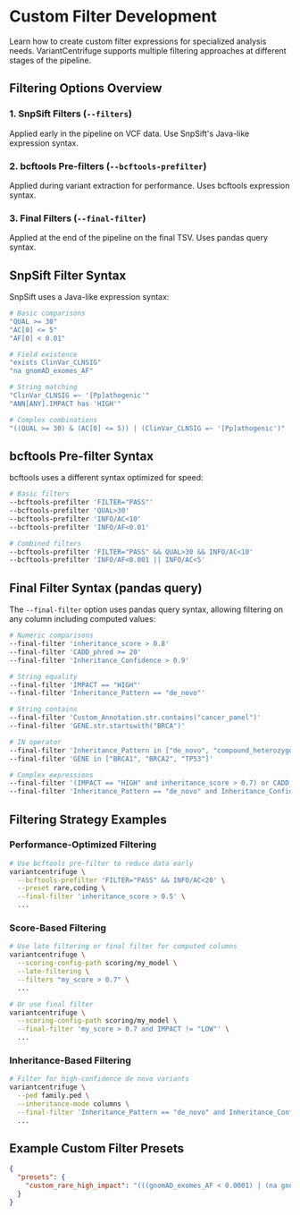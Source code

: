 # Custom Filter Development

Learn how to create custom filter expressions for specialized analysis needs. VariantCentrifuge supports multiple filtering approaches at different stages of the pipeline.

## Filtering Options Overview

### 1. SnpSift Filters (`--filters`)
Applied early in the pipeline on VCF data. Use SnpSift's Java-like expression syntax.

### 2. bcftools Pre-filters (`--bcftools-prefilter`)
Applied during variant extraction for performance. Uses bcftools expression syntax.

### 3. Final Filters (`--final-filter`)
Applied at the end of the pipeline on the final TSV. Uses pandas query syntax.

## SnpSift Filter Syntax

SnpSift uses a Java-like expression syntax:

```bash
# Basic comparisons
"QUAL >= 30"
"AC[0] <= 5"
"AF[0] < 0.01"

# Field existence
"exists ClinVar_CLNSIG"
"na gnomAD_exomes_AF"

# String matching
"ClinVar_CLNSIG =~ '[Pp]athogenic'"
"ANN[ANY].IMPACT has 'HIGH'"

# Complex combinations
"((QUAL >= 30) & (AC[0] <= 5)) | (ClinVar_CLNSIG =~ '[Pp]athogenic')"
```

## bcftools Pre-filter Syntax

bcftools uses a different syntax optimized for speed:

```bash
# Basic filters
--bcftools-prefilter 'FILTER="PASS"'
--bcftools-prefilter 'QUAL>30'
--bcftools-prefilter 'INFO/AC<10'
--bcftools-prefilter 'INFO/AF<0.01'

# Combined filters
--bcftools-prefilter 'FILTER="PASS" && QUAL>30 && INFO/AC<10'
--bcftools-prefilter 'INFO/AF<0.001 || INFO/AC<5'
```

## Final Filter Syntax (pandas query)

The `--final-filter` option uses pandas query syntax, allowing filtering on any column including computed values:

```bash
# Numeric comparisons
--final-filter 'inheritance_score > 0.8'
--final-filter 'CADD_phred >= 20'
--final-filter 'Inheritance_Confidence > 0.9'

# String equality
--final-filter 'IMPACT == "HIGH"'
--final-filter 'Inheritance_Pattern == "de_novo"'

# String contains
--final-filter 'Custom_Annotation.str.contains("cancer_panel")'
--final-filter 'GENE.str.startswith("BRCA")'

# IN operator
--final-filter 'Inheritance_Pattern in ["de_novo", "compound_heterozygous"]'
--final-filter 'GENE in ["BRCA1", "BRCA2", "TP53"]'

# Complex expressions
--final-filter '(IMPACT == "HIGH" and inheritance_score > 0.7) or CADD_phred > 30'
--final-filter 'Inheritance_Pattern == "de_novo" and Inheritance_Confidence > 0.8'
```

## Filtering Strategy Examples

### Performance-Optimized Filtering
```bash
# Use bcftools pre-filter to reduce data early
variantcentrifuge \
  --bcftools-prefilter 'FILTER="PASS" && INFO/AC<20' \
  --preset rare,coding \
  --final-filter 'inheritance_score > 0.5' \
  ...
```

### Score-Based Filtering
```bash
# Use late filtering or final filter for computed columns
variantcentrifuge \
  --scoring-config-path scoring/my_model \
  --late-filtering \
  --filters "my_score > 0.7" \
  ...

# Or use final filter
variantcentrifuge \
  --scoring-config-path scoring/my_model \
  --final-filter 'my_score > 0.7 and IMPACT != "LOW"' \
  ...
```

### Inheritance-Based Filtering
```bash
# Filter for high-confidence de novo variants
variantcentrifuge \
  --ped family.ped \
  --inheritance-mode columns \
  --final-filter 'Inheritance_Pattern == "de_novo" and Inheritance_Confidence > 0.9' \
  ...
```

## Example Custom Filter Presets

```json
{
  "presets": {
    "custom_rare_high_impact": "(((gnomAD_exomes_AF < 0.0001) | (na gnomAD_exomes_AF)) & ((ANN[ANY].IMPACT has 'HIGH') | ((ANN[ANY].IMPACT has 'MODERATE') & (dbNSFP_CADD_phred >= 25))))"
  }
}
```